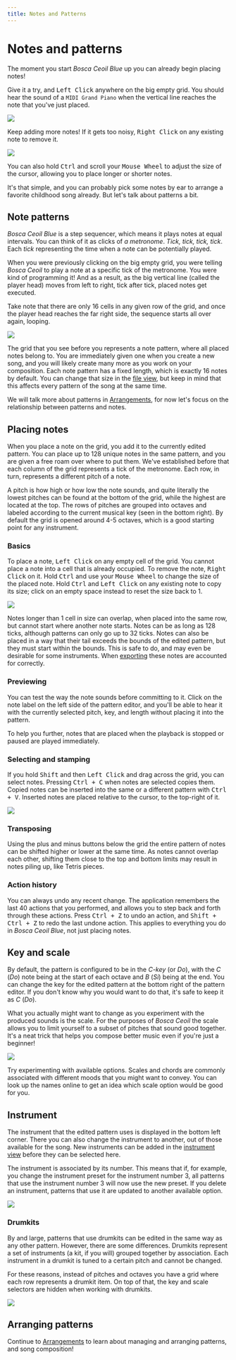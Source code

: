 ```yaml
---
title: Notes and Patterns
---
```


# Notes and patterns

The moment you start _Bosca Ceoil Blue_ up you can already begin placing notes!

Give it a try, and <kbd>Left Click</kbd> anywhere on the big empty grid. You should hear the sound of a `MIDI Grand Piano` when the vertical line reaches the note that you've just placed.

![](images/patterns-placing-notes.png)

Keep adding more notes! If it gets too noisy, <kbd>Right Click</kbd> on any existing note to remove it.

![](images/patterns-removing-notes.png)

You can also hold <kbd>Ctrl</kbd> and scroll your <kbd>Mouse Wheel</kbd> to adjust the size of the cursor, allowing you to place longer or shorter notes.

It's that simple, and you can probably pick some notes by ear to arrange a favorite childhood song already. But let's talk about patterns a bit.


## Note patterns

_Bosca Ceoil Blue_ is a step sequencer, which means it plays notes at equal intervals. You can think of it as clicks of _a metronome_. _Tick, tick, tick, tick_. Each _tick_ representing the time when a note can be potentially played.

When you were previously clicking on the big empty grid, you were telling _Bosca Ceoil_ to play a note at a specific tick of the metronome. You were kind of programming it! And as a result, as the big vertical line (called the player head) moves from left to right, tick after tick, placed notes get executed.

Take note that there are only 16 cells in any given row of the grid, and once the player head reaches the far right side, the sequence starts all over again, looping.

![](images/patterns-length.png)

The grid that you see before you represents a note pattern, where all placed notes belong to. You are immediately given one when you create a new song, and you will likely create many more as you work on your composition. Each note pattern has a fixed length, which is exactly 16 notes by default. You can change that size in the [file view](overview.html#file-view), but keep in mind that this affects every pattern of the song at the same time.

We will talk more about patterns in [Arrangements](arrangements.html), for now let's focus on the relationship between patterns and notes.


## Placing notes

When you place a note on the grid, you add it to the currently edited pattern. You can place up to 128 unique notes in the same pattern, and you are given a free roam over where to put them. We've established before that each column of the grid represents a tick of the metronome. Each row, in turn, represents a different pitch of a note.

A pitch is how high or how low the note sounds, and quite literally the lowest pitches can be found at the bottom of the grid, while the highest are located at the top. The rows of pitches are grouped into octaves and labeled according to the current musical key (seen in the bottom right). By default the grid is opened around 4-5 octaves, which is a good starting point for any instrument.

### Basics

To place a note, <kbd>Left Click</kbd> on any empty cell of the grid. You cannot place a note into a cell that is already occupied. To remove the note, <kbd>Right Click</kbd> on it. Hold <kbd>Ctrl</kbd> and use your <kbd>Mouse Wheel</kbd> to change the size of the placed note. Hold <kbd>Ctrl</kbd> and <kbd>Left Click</kbd> on any existing note to copy its size; click on an empty space instead to reset the size back to 1.

![](images/patterns-drawing.png)

Notes longer than 1 cell in size can overlap, when placed into the same row, but cannot start where another note starts. Notes can be as long as 128 ticks, although patterns can only go up to 32 ticks. Notes can also be placed in a way that their tail exceeds the bounds of the edited pattern, but they must start within the bounds. This is safe to do, and may even be desirable for some instruments. When [exporting](export_import.html) these notes are accounted for correctly.

### Previewing

You can test the way the note sounds before committing to it. Click on the note label on the left side of the pattern editor, and you'll be able to hear it with the currently selected pitch, key, and length without placing it into the pattern.

To help you further, notes that are placed when the playback is stopped or paused are played immediately.

### Selecting and stamping

If you hold <kbd>Shift</kbd> and then <kbd>Left Click</kbd> and drag across the grid, you can select notes. Pressing <kbd>Ctrl + C</kbd> when notes are selected copies them. Copied notes can be inserted into the same or a different pattern with <kbd>Ctrl + V</kbd>. Inserted notes are placed relative to the cursor, to the top-right of it.

![](images/patterns-stamping.png)

### Transposing

Using the plus and minus buttons below the grid the entire pattern of notes can be shifted higher or lower at the same time. As notes cannot overlap each other, shifting them close to the top and bottom limits may result in notes piling up, like Tetris pieces.

### Action history

You can always undo any recent change. The application remembers the last 40 actions that you performed, and allows you to step back and forth through these actions. Press <kbd>Ctrl + Z</kbd> to undo an action, and <kbd>Shift + Ctrl + Z</kbd> to redo the last undone action. This applies to everything you do in _Bosca Ceoil Blue_, not just placing notes.


## Key and scale

By default, the pattern is configured to be in the _C-key_ (or _Do_), with the _C_ (_Do_) note being at the start of each octave and _B_ (_Si_) being at the end. You can change the key for the edited pattern at the bottom right of the pattern editor. If you don't know why you would want to do that, it's safe to keep it as _C_ (_Do_).

What you actually might want to change as you experiment with the produced sounds is the scale. For the purposes of _Bosca Ceoil_ the scale allows you to limit yourself to a subset of pitches that sound good together. It's a neat trick that helps you compose better music even if you're just a beginner!

![](images/patterns-scale-key.png)

Try experimenting with available options. Scales and chords are commonly associated with different moods that you might want to convey. You can look up the names online to get an idea which scale option would be good for you.


## Instrument

The instrument that the edited pattern uses is displayed in the bottom left corner. There you can also change the instrument to another, out of those available for the song. New instruments can be added in the [instrument view](overview.html#instrument-view) before they can be selected here.

The instrument is associated by its number. This means that if, for example, you change the instrument preset for the instrument number 3, all patterns that use the instrument number 3 will now use the new preset. If you delete an instrument, patterns that use it are updated to another available option.

![](images/patterns-instrument.png)

### Drumkits

By and large, patterns that use drumkits can be edited in the same way as any other pattern. However, there are some differences. Drumkits represent a set of instruments (a kit, if you will) grouped together by association. Each instrument in a drumkit is tuned to a certain pitch and cannot be changed.

For these reasons, instead of pitches and octaves you have a grid where each row represents a drumkit item. On top of that, the key and scale selectors are hidden when working with drumkits.

![](images/patterns-drumkits.png)


## Arranging patterns

Continue to [Arrangements](arrangements.html) to learn about managing and arranging patterns, and song composition!
